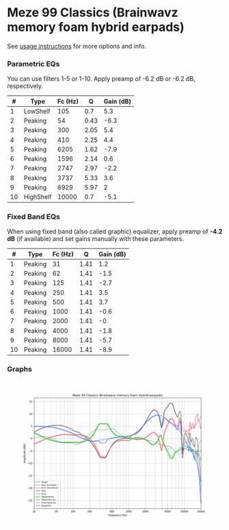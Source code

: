 # Meze 99 Classics (Brainwavz memory foam hybrid earpads)
See [usage instructions](https://github.com/jaakkopasanen/AutoEq#usage) for more options and info.

### Parametric EQs
You can use filters 1-5 or 1-10. Apply preamp of -6.2 dB or -6.2 dB, respectively.

|   # | Type      |   Fc (Hz) |    Q |   Gain (dB) |
|-----|-----------|-----------|------|-------------|
|   1 | LowShelf  |       105 | 0.7  |         5.3 |
|   2 | Peaking   |        54 | 0.43 |        -6.3 |
|   3 | Peaking   |       300 | 2.05 |         5.4 |
|   4 | Peaking   |       410 | 2.25 |         4.4 |
|   5 | Peaking   |      6205 | 1.62 |        -7.9 |
|   6 | Peaking   |      1596 | 2.14 |         0.6 |
|   7 | Peaking   |      2747 | 2.97 |        -2.2 |
|   8 | Peaking   |      3737 | 5.33 |         3.6 |
|   9 | Peaking   |      6929 | 5.97 |         2   |
|  10 | HighShelf |     10000 | 0.7  |        -5.1 |

### Fixed Band EQs
When using fixed band (also called graphic) equalizer, apply preamp of **-4.2 dB** (if available) and set gains manually with these parameters.

|   # | Type    |   Fc (Hz) |    Q |   Gain (dB) |
|-----|---------|-----------|------|-------------|
|   1 | Peaking |        31 | 1.41 |         1.2 |
|   2 | Peaking |        62 | 1.41 |        -1.5 |
|   3 | Peaking |       125 | 1.41 |        -2.7 |
|   4 | Peaking |       250 | 1.41 |         3.5 |
|   5 | Peaking |       500 | 1.41 |         3.7 |
|   6 | Peaking |      1000 | 1.41 |        -0.6 |
|   7 | Peaking |      2000 | 1.41 |        -0   |
|   8 | Peaking |      4000 | 1.41 |        -1.8 |
|   9 | Peaking |      8000 | 1.41 |        -5.7 |
|  10 | Peaking |     16000 | 1.41 |        -8.9 |

### Graphs
![](./Meze%2099%20Classics%20(Brainwavz%20memory%20foam%20hybrid%20earpads).png)
